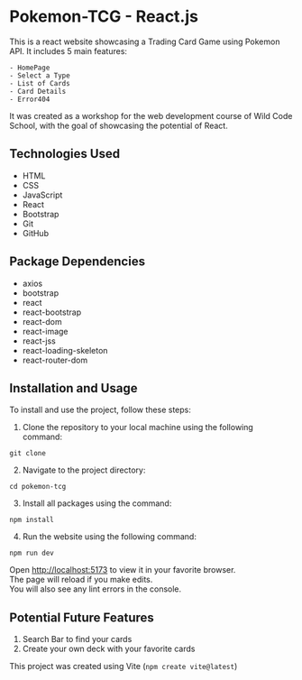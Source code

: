 # Pokemon-TCG - React.js

This is a react website showcasing a Trading Card Game using Pokemon API.
It includes 5 main features:

    - HomePage
    - Select a Type
    - List of Cards
    - Card Details
    - Error404

It was created as a workshop for the web development course of Wild Code School, with the goal of showcasing the potential of React.


## Technologies Used

- HTML
- CSS
- JavaScript
- React
- Bootstrap
- Git
- GitHub

## Package Dependencies

- axios
- bootstrap
- react
- react-bootstrap
- react-dom
- react-image
- react-jss
- react-loading-skeleton
- react-router-dom


## Installation and Usage

To install and use the project, follow these steps:

1. Clone the repository to your local machine using the following command:

```git clone ```

2. Navigate to the project directory:

```cd pokemon-tcg```

3. Install all packages using the command:

```npm install```

4. Run the website using the following command:

```npm run dev```

Open [http://localhost:5173](http://localhost:5173) to view it in your favorite browser.<br />
The page will reload if you make edits.<br />
You will also see any lint errors in the console.


## Potential Future Features

1. Search Bar to find your cards
2. Create your own deck with your favorite cards

This project was created using Vite
(``` npm create vite@latest ```)